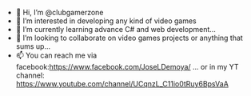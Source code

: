 - 👋 Hi, I’m @clubgamerzone
- 👀 I’m interested in developing any kind of video games
- 🌱 I’m currently learning advance C# and web development...
- 💞️ I’m looking to collaborate on video games projects or anything that sums up...
- 📫 You can reach me via facebook:https://www.facebook.com/JoseLDemoya/ ... or in my YT channel: https://www.youtube.com/channel/UCqnzL_C11io0tRuy6BpsVaA

<!---
clubgamerzone/clubgamerzone is a ✨ special ✨ repository because its `README.md` (this file) appears on your GitHub profile.
You can click the Preview link to take a look at your changes.
--->
